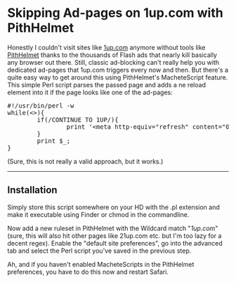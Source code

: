 # Skipping Ad-pages on 1up.com with PithHelmet

Honestly I couldn't visit sites like [1up.com](http://www.1up.com) anymore without tools like [PithHelmet](http://www.culater.net/software/PithHelmet/PithHelmet.php) thanks to the thousands of Flash ads that nearly kill basically any browser out there. Still, classic ad-blocking can't really help you with dedicated ad-pages that 1up.com triggers every now and then. But there's a quite easy way to get around this using PithHelmet's MacheteScript feature. This simple Perl script parses the passed page and adds a ne reload element into it if the page looks like one of the ad-pages:

<pre class="code">#!/usr/bin/perl -w
while(&lt;&gt;){
        if(/CONTINUE TO 1UP/){
                print &apos;&lt;meta http-equiv=&quot;refresh&quot; content=&quot;0&quot;/&gt;&apos;;
        }
        print $_;
}</pre>

(Sure, this is not really a valid approach, but it works.)



-------------------------------



## Installation
Simply store this script somewhere on your HD with the .pl extension and make it executable using Finder or chmod in the commandline.

Now add a new ruleset in PithHelmet with the Wildcard match "*1up.com*" (sure, this will also hit other pages like 21up.com etc. but I'm too lazy for a decent regex). Enable the "default site preferences", go into the advanced tab and select the Perl script you've saved in the previous step.

Ah, and if you haven't enabled MacheteScripts in the PithHelmet preferences, you have to do this now and restart Safari.
